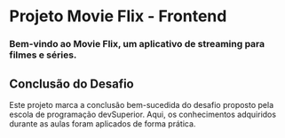 # Projeto Movie Flix - Frontend
### Bem-vindo ao Movie Flix, um aplicativo de streaming para filmes e séries.

## Conclusão do Desafio

Este projeto marca a conclusão bem-sucedida do desafio proposto pela escola de programação devSuperior. Aqui, os conhecimentos adquiridos durante as aulas foram aplicados de forma prática.

